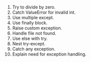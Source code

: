 1. Try to divide by zero.
2. Catch ValueError for invalid int.
3. Use multiple except.
4. Use finally block.
5. Raise custom exception.
6. Handle file not found.
7. Use else with try.
8. Nest try-except.
9. Catch any exception.
10. Explain need for exception handling.
